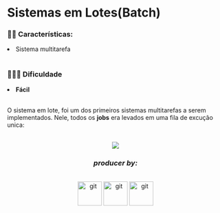 # Sistemas em Lotes(Batch)

<h3>✍🏼 Características:</h3>

<li> Sistema multitarefa</li>
</br>
<h3>👩🏻‍💻 Dificuldade</h3>
<li><strong>Fácil</strong></li>
</br>
<div align= "center">
    <p align="left">
    O sistema em lote, foi um dos primeiros sistemas multitarefas
    a serem implementados. Nele, todos os <strong>jobs</strong> 
    era levados em uma fila de excução unica:
    </p>
    </br>
    <img src="https://sites.google.com/site/ifsulmiguel/_/rsrc/1521586909000/disciplinas/sistemas-operacionais/unidade-ii-tipos-de-sistemas-operacionais/2-2-sistemas-multiprogramaveis/batch.jpg">
    <p align="left">
    </p>
</div>

<div align= "center">
    <h3><i>producer by:</i></h3>
    </br>
    <a href="https://github.com/MariliaOlivira"><img alt="git" src="https://cdn.jsdelivr.net/gh/devicons/devicon/icons/github/github-original.svg"width = "56"></a>
    <a href="https://github.com/MariliaOlivira"><img alt="git" src="https://cdn.jsdelivr.net/gh/devicons/devicon/icons/github/github-original.svg"width = "56"></a>
    <a href="https://github.com/MariliaOlivira"><img alt="git" src="https://cdn.jsdelivr.net/gh/devicons/devicon/icons/github/github-original.svg"width = "56"></a>
</div>

